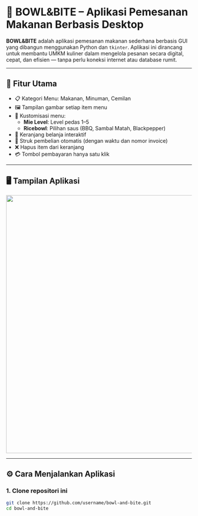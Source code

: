 # 🥣 BOWL&BITE – Aplikasi Pemesanan Makanan Berbasis Desktop

**BOWL&BITE** adalah aplikasi pemesanan makanan sederhana berbasis GUI yang dibangun menggunakan Python dan `tkinter`. Aplikasi ini dirancang untuk membantu UMKM kuliner dalam mengelola pesanan secara digital, cepat, dan efisien — tanpa perlu koneksi internet atau database rumit.

---

## 🚀 Fitur Utama

- 📋 Kategori Menu: Makanan, Minuman, Cemilan
- 🖼️ Tampilan gambar setiap item menu
- 🧂 Kustomisasi menu:
  - **Mie Level**: Level pedas 1–5
  - **Ricebowl**: Pilihan saus (BBQ, Sambal Matah, Blackpepper)
- 🛒 Keranjang belanja interaktif
- 🧾 Struk pembelian otomatis (dengan waktu dan nomor invoice)
- ❌ Hapus item dari keranjang
- 💳 Tombol pembayaran hanya satu klik

---

## 🖥️ Tampilan Aplikasi

<p align="center">
  <img src="screenshots/menu_screen.png" width="700"/>
</p>

---

## ⚙️ Cara Menjalankan Aplikasi

### 1. **Clone repositori ini**

```bash
git clone https://github.com/username/bowl-and-bite.git
cd bowl-and-bite
